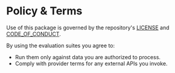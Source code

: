 # Policy & Terms

Use of this package is governed by the repository's [LICENSE](../../../LICENSE) and [CODE_OF_CONDUCT](../../../CODE_OF_CONDUCT.md).

By using the evaluation suites you agree to:

- Run them only against data you are authorized to process.
- Comply with provider terms for any external APIs you invoke.
